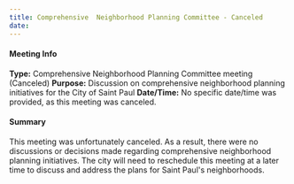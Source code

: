 ```yaml
---
title: Comprehensive  Neighborhood Planning Committee - Canceled
date: 
---
```

#### Meeting Info
**Type:** Comprehensive Neighborhood Planning Committee meeting (Canceled)
**Purpose:** Discussion on comprehensive neighborhood planning initiatives for the City of Saint Paul
**Date/Time:** No specific date/time was provided, as this meeting was canceled.

#### Summary
This meeting was unfortunately canceled. As a result, there were no discussions or decisions made regarding comprehensive neighborhood planning initiatives. The city will need to reschedule this meeting at a later time to discuss and address the plans for Saint Paul's neighborhoods.


